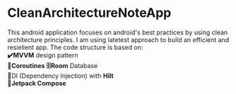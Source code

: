 # CleanArchitectureNoteApp

This android application focuses on android's best practices by using clean architecture principles. I am using latetest approach to build an efficient
and resielient app. The code structure is based on:
<b><br>✔️MVVM</b> design pattern</br>
<b>🔄Coroutines</b>
<b>🗄️Room</b> Database
<br>💉DI (Dependency Injection) with <b>Hilt</b></br>
<b>🚀Jetpack Compose</b>

